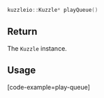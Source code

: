 ```cpp
kuzzleio::Kuzzle* playQueue()
```

## Return

The `Kuzzle` instance.

## Usage

[code-example=play-queue]
